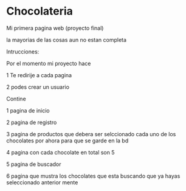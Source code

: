 # Chocolateria
Mi primera pagina web (proyecto final) 

la mayorias de las cosas aun no estan completa

Intrucciones:

Por el momento mi proyecto hace 

1 Te redirije a cada pagina

2 podes crear un usuario 

Contine

1 pagina de inicio 

2 pagina de registro 

3 pagina de productos que debera ser selccionado cada uno de los chocolates  por ahora para que se garde en la bd

4 pagina con cada chocolate en total son 5 

5 pagina de buscador 


6 pagina que mustra los chocolates que esta buscando que ya hayas seleccionado anterior mente 

